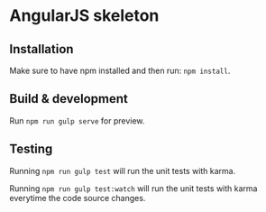 # AngularJS skeleton


## Installation

Make sure to have npm installed and then run: `npm install`.

## Build & development

Run `npm run gulp serve` for preview.

## Testing

Running `npm run gulp test` will run the unit tests with karma.

Running `npm run gulp test:watch` will run the unit tests with karma everytime the code source changes.
